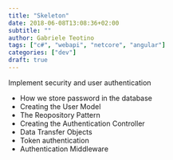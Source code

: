 ```yaml
---
title: "Skeleton"
date: 2018-06-08T13:08:36+02:00
subtitle: ""
author: Gabriele Teotino
tags: ["c#", "webapi", "netcore", "angular"]
categories: ["dev"]
draft: true
---
```


Implement security and user authentication

- How we store password in the database
- Creating the User Model
- The Reopository Pattern
- Creating the Authentication Controller
- Data Transfer Objects
- Token authentication
- Authentication Middleware
